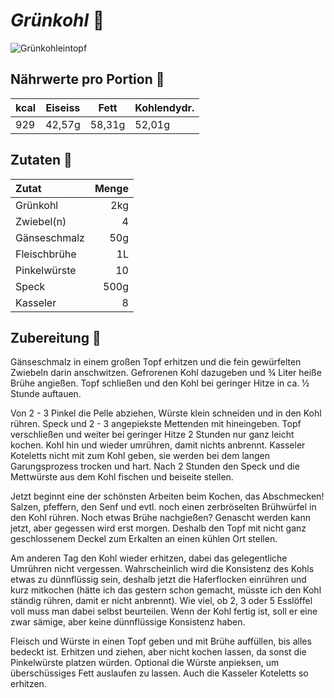 # _Grünkohl_ :stew:

![Grünkohleintopf](https://images.unsplash.com/photo-1539207107274-c576d0d5b375?ixlib=rb-4.0.3&ixid=MnwxMjA3fDB8MHxzZWFyY2h8NXx8a2FsZXxlbnwwfHwwfHw%3D&auto=format&fit=crop&w=1100&q=60)

## Nährwerte pro Portion :fork_and_knife:

|kcal | Eiseiss | Fett | Kohlendydr.|
|-----|----------|------|---------|
|929 |42,57g |58,31g |  52,01g|

## Zutaten :bento:

| Zutat | Menge |
|:------|-------:|
|Grünkohl|2kg|
|Zwiebel(n)|4|
|Gänseschmalz | 50g|
|Fleischbrühe | 1L
|Pinkelwürste | 10|
|Speck| 500g|
|Kasseler | 8|


## Zubereitung :stew:
Gänseschmalz in einem großen Topf erhitzen und die fein gewürfelten Zwiebeln darin anschwitzen. Gefrorenen Kohl dazugeben und ¾ Liter heiße Brühe angießen. Topf schließen und den Kohl bei geringer Hitze in ca. ½ Stunde auftauen.

Von 2 - 3 Pinkel die Pelle abziehen, Würste klein schneiden und in den Kohl rühren. Speck und 2 - 3 angepiekste Mettenden mit hineingeben. Topf verschließen und weiter bei geringer Hitze 2 Stunden nur ganz leicht kochen. Kohl hin und wieder umrühren, damit nichts anbrennt. Kasseler Koteletts nicht mit zum Kohl geben, sie werden bei dem langen Garungsprozess trocken und hart. Nach 2 Stunden den Speck und die Mettwürste aus dem Kohl fischen und beiseite stellen.

Jetzt beginnt eine der schönsten Arbeiten beim Kochen, das Abschmecken! Salzen, pfeffern, den Senf und evtl. noch einen zerbröselten Brühwürfel in den Kohl rühren. Noch etwas Brühe nachgießen? Genascht werden kann jetzt, aber gegessen wird erst morgen. Deshalb den Topf mit nicht ganz geschlossenem Deckel zum Erkalten an einen kühlen Ort stellen.

Am anderen Tag den Kohl wieder erhitzen, dabei das gelegentliche Umrühren nicht vergessen. Wahrscheinlich wird die Konsistenz des Kohls etwas zu dünnflüssig sein, deshalb jetzt die Haferflocken einrühren und kurz mitkochen (hätte ich das gestern schon gemacht, müsste ich den Kohl ständig rühren, damit er nicht anbrennt). Wie viel, ob 2, 3 oder 5 Esslöffel voll muss man dabei selbst beurteilen. Wenn der Kohl fertig ist, soll er eine zwar sämige, aber keine dünnflüssige Konsistenz haben.

Fleisch und Würste in einen Topf geben und mit Brühe auffüllen, bis alles bedeckt ist. Erhitzen und ziehen, aber nicht kochen lassen, da sonst die Pinkelwürste platzen würden. Optional die Würste anpieksen, um überschüssiges Fett auslaufen zu lassen. Auch die Kasseler Koteletts so erhitzen.

